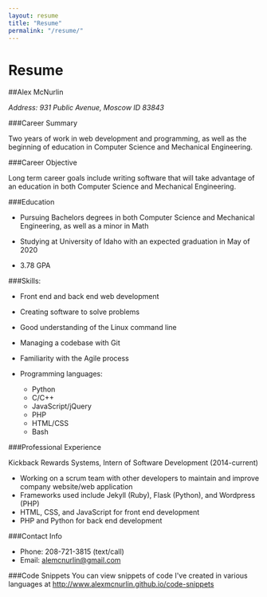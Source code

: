 ```yaml
---
layout: resume
title: "Resume"
permalink: "/resume/"
---
```


# Resume

##Alex McNurlin

*Address: 931 Public Avenue, Moscow ID 83843*

###Career Summary
  
  Two years of work in web development and programming, as well as the beginning of education in Computer Science and Mechanical Engineering.

###Career Objective

  Long term career goals include writing software that will take advantage of an education in both Computer Science and Mechanical Engineering. 

###Education

  * Pursuing Bachelors degrees in both Computer Science and Mechanical Engineering, as well as a minor in Math

  * Studying at University of Idaho with an expected graduation in May of 2020

  * 3.78 GPA

###Skills:

* Front end and back end web development

* Creating software to solve problems

* Good understanding of the Linux command line

* Managing a codebase with Git

* Familiarity with the Agile process

* Programming languages:
  
  - Python
  - C/C++
  - JavaScript/jQuery
  - PHP
  - HTML/CSS
  - Bash

###Professional Experience

Kickback Rewards Systems, Intern of Software Development (2014-current)

  * Working on a scrum team with other developers to maintain and improve company website/web application
  * Frameworks used include Jekyll (Ruby), Flask (Python), and Wordpress (PHP)
  * HTML, CSS, and JavaScript for front end development
  * PHP and Python for back end development

###Contact Info

  * Phone: 208-721-3815 (text/call)
  * Email: alemcnurlin@gmail.com

###Code Snippets
  You can view snippets of code I've created in various languages at http://www.alexmcnurlin.github.io/code-snippets
